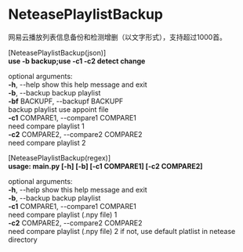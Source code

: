 # NeteasePlaylistBackup
网易云播放列表信息备份和检测增删（以文字形式），支持超过1000首。  

[NeteasePlaylistBackup(json)]  
**use -b backup;use -c1 -c2 detect change**

optional arguments:  
  **-h**, --help            show this help message and exit  
  **-b**, --backup          backup playlist  
  **-bf** BACKUPF, --backupf BACKUPF  
                        backup playlist use appoint file  
  **-c1** COMPARE1, --compare1 COMPARE1  
                        need compare playlist 1  
  **-c2** COMPARE2, --compare2 COMPARE2  
                        need compare playlist 2    
                        

[NeteasePlaylistBackup(regex)]  
**usage: main.py [-h] [-b] [-c1 COMPARE1] [-c2 COMPARE2]**  
  
optional arguments:  
**-h**, --help            show this help message and exit  
**-b**, --backup          backup playlist  
**-c1** COMPARE1, --compare1 COMPARE1    
                        need compare playlist (.npy file) 1  
**-c2** COMPARE2, --compare2 COMPARE2    
                        need compare playlist (.npy file) 2 if not, use default platlist in netease directory

